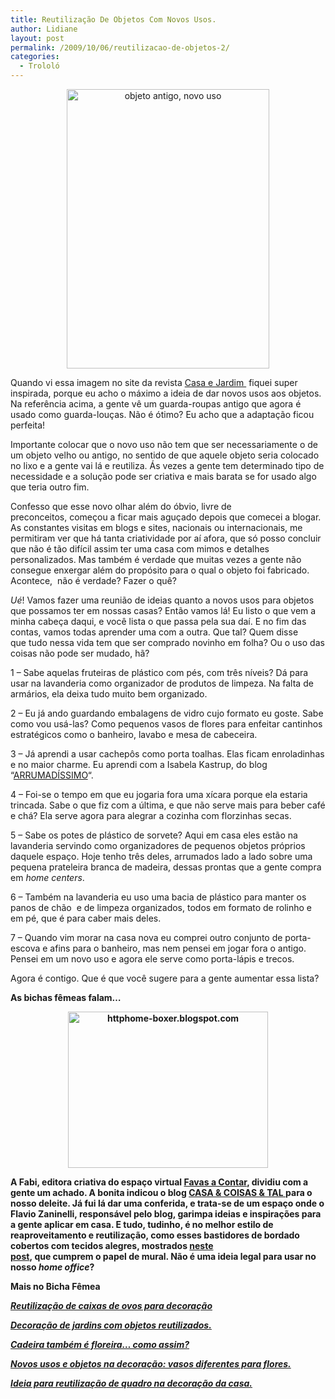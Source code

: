 ```yaml
---
title: Reutilização De Objetos Com Novos Usos.
author: Lidiane
layout: post
permalink: /2009/10/06/reutilizacao-de-objetos-2/
categories:
  - Trololó
---
```

<p style="text-align: center;">
  <img class="size-full wp-image-2432  aligncenter" title="objeto antigo, novo uso" src="https://www.trololodemulher.com.br/2009/08/objeto-antigo-novo-uso1.jpg" alt="objeto antigo, novo uso" width="324" height="447" />
</p>

Quando vi essa imagem no site da revista <a href="http://revistacasaejardim.globo.com/" target="_blank" rel="noopener noreferrer">Casa e Jardim </a> fiquei super inspirada, porque eu acho o máximo a ideia de dar novos usos aos objetos. Na referência acima, a gente vê um guarda-roupas antigo que agora é usado como guarda-louças. Não é ótimo? Eu acho que a adaptação ficou perfeita!

Importante colocar que o novo uso não tem que ser necessariamente o de um objeto velho ou antigo, no sentido de que aquele objeto seria colocado no lixo e a gente vai lá e reutiliza. Ás vezes a gente tem determinado tipo de necessidade e a solução pode ser criativa e mais barata se for usado algo que teria outro fim.

Confesso que esse novo olhar além do óbvio, livre de preconceitos, começou a ficar mais aguçado depois que comecei a blogar. As constantes visitas em blogs e sites, nacionais ou internacionais, me permitiram ver que há tanta criatividade por aí afora, que só posso concluir que não é tão difícil assim ter uma casa com mimos e detalhes personalizados. Mas também é verdade que muitas vezes a gente não consegue enxergar além do propósito para o qual o objeto foi fabricado. Acontece,  não é verdade? Fazer o quê?

_Ué_! Vamos fazer uma reunião de ideias quanto a novos usos para objetos que possamos ter em nossas casas? Então vamos lá! Eu listo o que vem a minha cabeça daqui, e você lista o que passa pela sua daí. E no fim das contas, vamos todas aprender uma com a outra. Que tal? Quem disse que tudo nessa vida tem que ser comprado novinho em folha? Ou o uso das coisas não pode ser mudado, hã?

1 &#8211; Sabe aquelas fruteiras de plástico com pés, com três níveis? Dá para usar na lavanderia como organizador de produtos de limpeza. Na falta de armários, ela deixa tudo muito bem organizado.

2 &#8211; Eu já ando guardando embalagens de vidro cujo formato eu goste. Sabe como vou usá-las? Como pequenos vasos de flores para enfeitar cantinhos estratégicos como o banheiro, lavabo e mesa de cabeceira.

3 &#8211; Já aprendi a usar cachepôs como porta toalhas. Elas ficam enroladinhas e no maior charme. Eu aprendi com a Isabela Kastrup, do blog &#8220;<a href="http://www.arrumadissimoecia.blogspot.com/" target="_blank" rel="noopener noreferrer">ARRUMADÍSSIMO</a>&#8220;.

4 &#8211; Foi-se o tempo em que eu jogaria fora uma xícara porque ela estaria trincada. Sabe o que fiz com a última, e que não serve mais para beber café e chá? Ela serve agora para alegrar a cozinha com florzinhas secas.

5 &#8211; Sabe os potes de plástico de sorvete? Aqui em casa eles estão na lavanderia servindo como organizadores de pequenos objetos próprios daquele espaço. Hoje tenho três deles, arrumados lado a lado sobre uma pequena prateleira branca de madeira, dessas prontas que a gente compra em _home centers_.

6 &#8211; Também na lavanderia eu uso uma bacia de plástico para manter os panos de chão  e de limpeza organizados, todos em formato de rolinho e em pé, que é para caber mais deles.

7 &#8211; Quando vim morar na casa nova eu comprei outro conjunto de porta-escova e afins para o banheiro, mas nem pensei em jogar fora o antigo. Pensei em um novo uso e agora ele serve como porta-lápis e trecos.

Agora é contigo. Que é que você sugere para a gente aumentar essa lista?

**As bichas fêmeas falam&#8230;**

<p style="text-align: center;">
  <strong><img class="size-full wp-image-2569  aligncenter" title="httphome-boxer.blogspot.com" src="https://www.trololodemulher.com.br/2009/10/httphome-boxer-blogspot-com.jpg" alt="httphome-boxer.blogspot.com" width="320" height="250" /></strong>
</p>

**A Fabi, editora criativa do espaço virtual <a href="http://favasdesign.blogspot.com/" target="_blank" rel="noopener noreferrer">Favas a Contar</a>, dividiu com a gente um achado. A bonita indicou o blog <a href="http://home-boxer.blogspot.com/" target="_blank" rel="noopener noreferrer">CASA & COISAS & TAL </a>para o nosso deleite. Já fui lá dar uma conferida, e trata-se de um espaço onde o Flavio Zaninelli, responsável pelo blog, garimpa ideias e inspirações para a gente aplicar em casa. E tudo, tudinho, é no melhor estilo de reaproveitamento e reutilização, como esses bastidores de bordado cobertos com tecidos alegres, mostrados <a href="http://home-boxer.blogspot.com/2009/10/recadosfotos-e-etc.html" target="_blank" rel="noopener noreferrer">neste post</a>, que cumprem o papel de mural. Não é uma ideia legal para usar no nosso _home office_?**

**Mais no Bicha Fêmea**

**_<a href="http://www.trololodemulher.com.br/2010/01/04/caixas-ovos-decorao/" target="_self">Reutilização de caixas de ovos para decoração</a>_**

**_<a href="http://www.trololodemulher.com.br/2009/10/29/decoracao-jardim/" target="_self">Decoração de jardins com objetos reutilizados.</a>_**

**_<a href="http://www.trololodemulher.com.br/2009/02/23/reutilizacao-cadeira-jardim/" target="_self">Cadeira também é floreira&#8230; como assim?</a>_**

**_<a href="http://www.trololodemulher.com.br/2009/02/15/vasos-diferentes-flores/" target="_self">Novos usos e objetos na decoração: vasos diferentes para flores.</a>_**

**_<a href="http://www.trololodemulher.com.br/2009/01/28/reutilizando-decoracao/" target="_self">Ideia para reutilização de quadro na decoração da casa.</a>_**